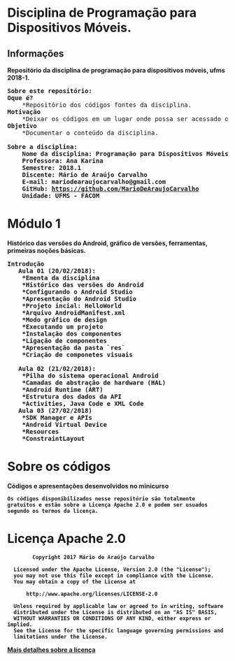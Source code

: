 # Disciplina de Programação para Dispositivos Móveis.

## Informações
<strong> Repositório da disciplina de programação para dispositivos móveis, ufms 2018-1.</strong> 

<pre>
<b>Sobre este repositório:</b>
<b>Oque é?</b>
	*Repositório dos códigos fontes da disciplina.
<b>Motivação</b>
	*Deixar os códigos em um lugar onde possa ser acessado ou compartihado de forma mais prática.
<b>Objetivo</b>
	*Documentar o conteúdo da disciplina.
	
<b>Sobre a disciplina:
    Nome da disciplina: Programação para Dispositivos Móveis
    Professora: Ana Karina
    Semestre: 2018.1
	Discente: Mário de Araújo Carvalho
	E-mail: mariodearaujocarvalho@gmail.com
	GitHub: <a href="https://github.com/MarioDeAraujoCarvalho" target="_blank">https://github.com/MarioDeAraujoCarvalho</a>
	Unidade: UFMS - FACOM
</pre>

# Módulo 1
<strong>Histórico das versões do Android, gráfico de versões, ferramentas, primeiras noções básicas.</strong>

<pre>
<b>Introdução</b>
   Aula 01 (20/02/2018):
	*Ementa da disciplina	
	*Histórico das versões do Android
	*Configurando o Android Studio
	*Apresentação do Android Studio
	*Projeto incial: HelloWorld
	*Arquivo AndroidManifest.xml
	*Modo gráfico de design
	*Executando um projeto
	*Instalação dos componentes
	*Ligação de componentes
	*Apresentação da pasta `res`
	*Criação de componetes visuais
	
   Aula 02 (21/02/2018):
	*Pilha do sistema operacional Android
	*Camadas de abstração de hardware (HAL)
	*Android Runtime (ART)
	*Estrutura dos dados da API
	*Activities, Java Code e XML Code
   Aula 03 (27/02/2018)
    *SDK Manager e APIs
    *Android Virtual Device
    *Resources
    *ConstraintLayout
</pre>

# Sobre os códigos
<strong>Códigos e apresentações desenvolvidos no minicurso</strong>

	Os códigos disponibilizados nesse repositório são totalmente 
	gratuitos e estão sobre a Licença Apache 2.0 e podem ser usuados 
	segundo os termos da licença.

# Licença Apache 2.0

``` 
        Copyright 2017 Mário de Araújo Carvalho
 
  Licensed under the Apache License, Version 2.0 (the "License");
  you may not use this file except in compliance with the License.
  You may obtain a copy of the License at
 
      http://www.apache.org/licenses/LICENSE-2.0
 
  Unless required by applicable law or agreed to in writing, software
  distributed under the License is distributed on an "AS IS" BASIS,
  WITHOUT WARRANTIES OR CONDITIONS OF ANY KIND, either express or implied.
  See the License for the specific language governing permissions and
  limitations under the License.

````

<a href="https://github.com/MarioDeAraujoCarvalho/mobile-programming-discipline-ufms-2018-1/blob/master/LICENSE" target="_blank">Mais detalhes sobre a licença</a>

